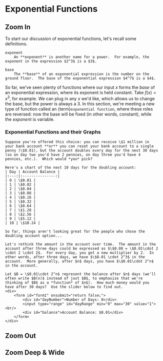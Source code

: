 # Exponential Functions

## Zoom In
To start our discussion of exponential functions, let's recall some definitions.
```{glossary}
exponent
    An **exponent** is another name for a power.  For example, the exponent in the expression $2^3$ is a $3$.

base
    The **base** of an exponential expression is the number on the ground floor.  The base of the exponential expression $4^7$ is a $4$.
```

So far, we've seen plenty of functions where our input $x$ forms the *base* of an exponential expression, where its exponent is held constant.  Take $f(x) = x^3$, for example.  We can plug in any $x$ we'd like, which allows us to change the base, but the power is always a 3.  In this section, we're meeting a new type of function called an {term}`exponential function`, where these roles are reversed: now the base will be fixed (in other words, constant), while the *exponent* is variable.

### Exponential Functions and their Graphs

```{prf:example}
Suppose you're offered this choice: you can receive \$1 million in your bank account **or** you can reset your bank account to a single penny (\$0.01), but the account doubles every day for the next 30 days (so on day two you'd have 2 pennies, on day three you'd have 4 pennies, etc.).  Which would *you* pick?

Here's a chart of the next 10 days for the doubling account:
| Day | Account Balance |
|:---:|:---------------:|
| 0 | \$0.01 |
| 1 | \$0.02 |
| 2 | \$0.04 |
| 3 | \$0.08 |
| 4 | \$0.16 |
| 5 | \$0.32 |
| 6 | \$0.64 |
| 7 | \$1.28 |
| 8 | \$2.56 |
| 9 | \$5.12 |
| 10 | \$10.24 |

So far, things aren't looking great for the people who chose the doubling account option...

Let's rethink the amount in the account over time.  The amount in the account after three days could be expressed as $\$0.08 = \$0.01\cdot 2 \cdot 2 \cdot 2$.  For every day, you get a new multiplier by 2.  In other words, after three days, we have $\$0.01 \cdot 2^3$ in the account.  More generally, after $n$ days, you have $\$0.01\cdot 2^n$ in the account.

Let $B = \$0.01\cdot 2^n$ represent the balance after $n$ days (we'll often write $B(n)$ instead of just $B$, to emphasize that we're thinking of $B$ as a *function* of $n$).  How much money would you have after 30 days?  Use the slider below to find out.
<div>
    <form id="form1" onsubmit="return false;">
        <div id="dayNumber">Number of Days: 0</div>
        <input type="range" id="dayRange" min="0" max="30" value="1"><br/>
        <div id="balance">Account Balance: $0.01</div>
    </form>
</div>
```

## Zoom Out

## Zoom Deep & Wide

<script src="../../../../_static/1-exponential-functions.js">// handles events
</script>